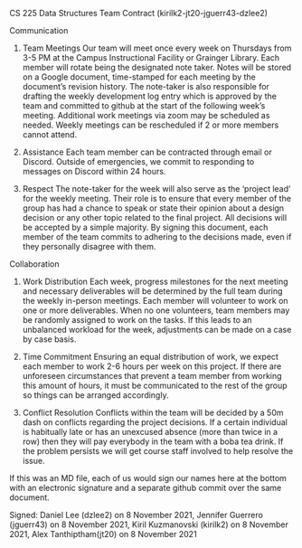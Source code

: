 CS 225 Data Structures
Team Contract (kirilk2-jt20-jguerr43-dzlee2)

Communication
1. Team Meetings
Our team will meet once every week on Thursdays from 3-5 PM at the Campus Instructional Facility or Grainger Library. Each member will rotate being the designated note taker. Notes will be stored on a Google document, time-stamped for each meeting by the document’s revision history. The note-taker is also responsible for drafting the weekly development log entry which is approved by the team and committed to github at the start of the following week’s meeting. Additional work meetings via zoom may be scheduled as needed. Weekly meetings can be rescheduled if 2 or more members cannot attend.

2. Assistance
Each team member can be contracted through email or Discord. Outside of emergencies, we commit to responding to messages on Discord within 24 hours.

3. Respect
The note-taker for the week will also serve as the ‘project lead’ for the weekly meeting. Their role is to ensure that every member of the group has had a chance to speak or state their opinion about a design decision or any other topic related to the final project. All decisions will be accepted by a simple majority. By signing this document, each member of the team commits to adhering to the decisions made, even if they personally disagree with them.

Collaboration
1. Work Distribution
Each week, progress milestones for the next meeting and necessary deliverables will be determined by the full team during the weekly in-person meetings. Each member will volunteer to work on one or more deliverables. When no one volunteers, team members may be randomly assigned to work on the tasks. If this leads to an unbalanced workload for the week, adjustments can be made on a case by case basis.

2. Time Commitment
Ensuring an equal distribution of work, we expect each member to work 2-6 hours per week on this project. If there are unforeseen circumstances that prevent a team member from working this amount of hours, it must be communicated to the rest of the group so things can be arranged accordingly.

3. Conflict Resolution
Conflicts within the team will be decided by a 50m dash on conflicts regarding the project decisions. If a certain individual is habitually late or has an unexcused absence (more than twice in a row) then they will pay everybody in the team with a boba tea drink. If the problem persists we will get course staff involved to help resolve the issue.

If this was an MD file, each of us would sign our names here at the bottom with an electronic signature and a separate github commit over the same document.

Signed:
Daniel Lee (dzlee2) on 8 November 2021,
Jennifer Guerrero (jguerr43) on 8 November 2021,
Kiril Kuzmanovski (kirilk2) on 8 November 2021,
Alex Tanthiptham(jt20) on 8 November 2021
